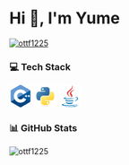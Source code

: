 # Hi 👋, I'm Yume
<a href="https://twitter.com/ottf1225" target="blank"><img src="https://img.shields.io/twitter/follow/ottf1225?logo=twitter&style=for-the-badge" alt="ottf1225" /></a>

### 💻 Tech Stack
<p>
<img src="https://raw.githubusercontent.com/devicons/devicon/master/icons/cplusplus/cplusplus-original.svg" alt="cplusplus" width="40" height="40"/>
<img src="https://raw.githubusercontent.com/devicons/devicon/master/icons/python/python-original.svg" alt="python" width="40" height="40"/>
<img src="https://raw.githubusercontent.com/devicons/devicon/master/icons/java/java-original.svg" alt="java" width="40" height="40"/>
</p>

### 📊 GitHub Stats
<img src="https://github-readme-stats.vercel.app/api?username=ottf1225&show_icons=true&locale=en" alt="ottf1225" />
